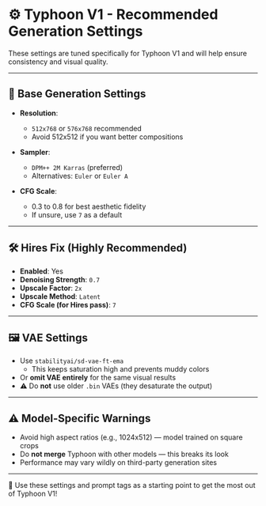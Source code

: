# ⚙️ Typhoon V1 - Recommended Generation Settings

These settings are tuned specifically for Typhoon V1 and will help ensure consistency and visual quality.

---

## 🔧 Base Generation Settings

- **Resolution**:  
  - `512x768` or `576x768` recommended  
  - Avoid 512x512 if you want better compositions

- **Sampler**:  
  - `DPM++ 2M Karras` (preferred)  
  - Alternatives: `Euler` or `Euler A`

- **CFG Scale**:  
  - 0.3 to 0.8 for best aesthetic fidelity  
  - If unsure, use `7` as a default

---

## 🛠️ Hires Fix (Highly Recommended)

- **Enabled**: Yes  
- **Denoising Strength**: `0.7`  
- **Upscale Factor**: `2x`  
- **Upscale Method**: `Latent`  
- **CFG Scale (for Hires pass)**: `7`

---

## 🖼️ VAE Settings

- Use `stabilityai/sd-vae-ft-ema`  
  - This keeps saturation high and prevents muddy colors  
- Or **omit VAE entirely** for the same visual results  
- ⚠️ Do **not** use older `.bin` VAEs (they desaturate the output)

---

## ⚠️ Model-Specific Warnings

- Avoid high aspect ratios (e.g., 1024x512) — model trained on square crops  
- Do **not merge** Typhoon with other models — this breaks its look  
- Performance may vary wildly on third-party generation sites

---

🎉 Use these settings and prompt tags as a starting point to get the most out of Typhoon V1!
